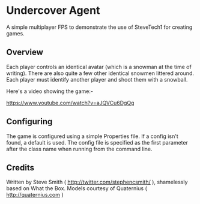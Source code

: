 # Undercover Agent

A simple multiplayer FPS to demonstrate the use of SteveTech1 for creating games.


## Overview
Each player controls an identical avatar (which is a snowman at the time of writing).  There are also quite a few other identical snowmen littered around.  Each player must identify another player and shoot them with a snowball.

Here's a video showing the game:-

https://www.youtube.com/watch?v=aJQVCu6DgQg


## Configuring
The game is configured using a simple Properties file.  If a config isn't found, a default is used.  The config file is specified as the first parameter after the class name when running from the command line.


## Credits
Written by Steve Smith ( http://twitter.com/stephencsmith/ ), shamelessly based on What the Box.
Models courtesy of Quaternius ( http://quaternius.com )
